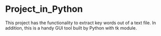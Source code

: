 # Project_in_Python

This project has the functionality to extract key words out of a text file.
In addition, this is a handy GUI tool built by Python with tk module.
